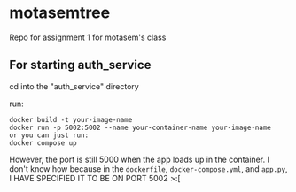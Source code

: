 # motasemtree
Repo for assignment 1 for motasem's class

## For starting auth_service
cd into the "auth_service" directory

run:
```
docker build -t your-image-name
docker run -p 5002:5002 --name your-container-name your-image-name
or you can just run:
docker compose up
```
However, the port is still 5000 when the app loads up in the container. 
I don't know how because in the `dockerfile`, `docker-compose.yml`, and `app.py`, I HAVE SPECIFIED IT TO BE ON PORT 5002 >:[